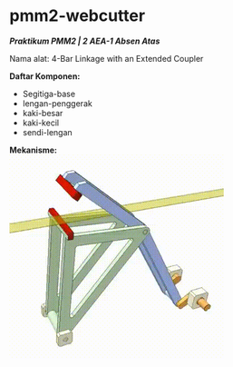 # pmm2-webcutter
***Praktikum PMM2 | 2 AEA-1 Absen Atas***

Nama alat: 4-Bar Linkage with an Extended Coupler

**Daftar Komponen:**
- Segitiga-base
- lengan-penggerak
- kaki-besar
- kaki-kecil
- sendi-lengan

**Mekanisme:** <br/>
![Overview](https://github.com/avicennarl/pmm2-webcutter/blob/main/Web-cutting%20mechanism%202.gif)
